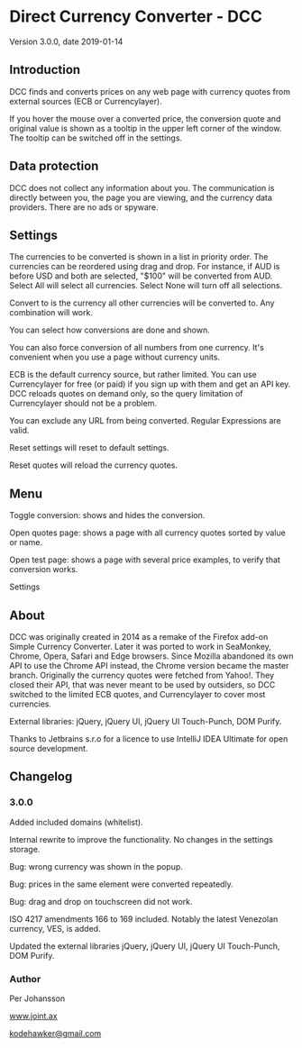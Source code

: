 # Direct Currency Converter - DCC

Version 3.0.0, date 2019-01-14

## Introduction

DCC finds and converts prices on any web page with currency quotes from external sources (ECB or Currencylayer).

If you hover the mouse over a converted price, the conversion quote and original value is
shown as a tooltip in the upper left corner of the window. 
The tooltip can be switched off in the settings.

## Data protection

DCC does not collect any information about you. 
The communication is directly between you, the page you are viewing, 
and the currency data providers. 
There are no ads or spyware. 

## Settings

The currencies to be converted is shown in a list in priority order.
The currencies can be reordered using drag and drop. 
For instance, if AUD is before USD and both are selected, "$100" will be converted from AUD.
Select All will select all currencies.
Select None will turn off all selections.

Convert to is the currency all other currencies will be converted to.
Any combination will work.

You can select how conversions are done and shown.

You can also force conversion of all numbers from one currency. 
It's convenient when you use a page without currency units.

ECB is the default currency source, but rather limited. 
You can use Currencylayer for free (or paid) if you sign up with them and get an API key.
DCC reloads quotes on demand only, so the query limitation of Currencylayer should not
be a problem.

You can exclude any URL from being converted. Regular Expressions are valid.

Reset settings will reset to default settings.

Reset quotes will reload the currency quotes.
 

## Menu

Toggle conversion: shows and hides the conversion.

Open quotes page: shows a page with all currency quotes sorted by value or name.

Open test page: shows a page with several price examples, to verify that conversion works.

Settings


## About

DCC was originally created in 2014 as a remake of the Firefox add-on Simple Currency Converter.
Later it was ported to work in SeaMonkey, Chrome, Opera, Safari and Edge browsers.
Since Mozilla abandoned its own API to use the Chrome API instead, the Chrome version became the master branch.
Originally the currency quotes were fetched from Yahoo!. They closed their API, that was never
meant to be used by outsiders, so DCC switched to the limited ECB quotes, 
and Currencylayer to cover most currencies. 

External libraries: jQuery, jQuery UI, jQuery UI Touch-Punch, DOM Purify.

Thanks to Jetbrains s.r.o for a licence to use IntelliJ IDEA Ultimate for open source development.

## Changelog

### 3.0.0

Added included domains (whitelist).

Internal rewrite to improve the functionality. No changes in the settings storage.

Bug: wrong currency was shown in the popup.

Bug: prices in the same element were converted repeatedly.

Bug: drag and drop on touchscreen did not work.

ISO 4217 amendments 166 to 169 included. Notably the latest Venezolan currency, VES, is added.

Updated the external libraries jQuery, jQuery UI, jQuery UI Touch-Punch, DOM Purify.


### Author

Per Johansson

www.joint.ax

kodehawker@gmail.com

